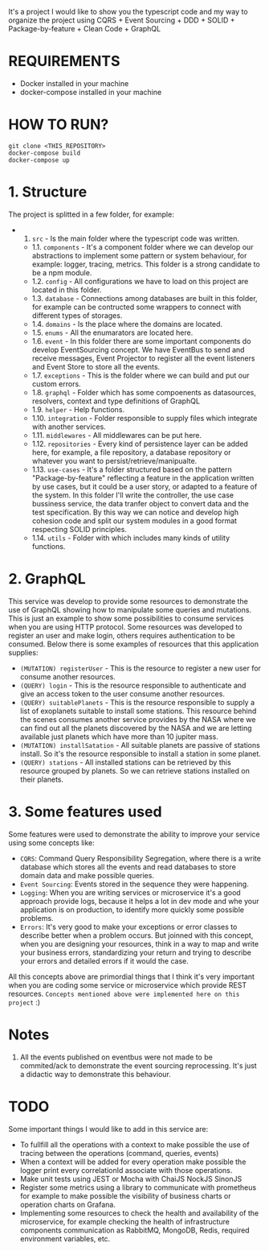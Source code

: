 It's a project I would like to show you the typescript code and my way to organize the project using CQRS + Event Sourcing + DDD + SOLID + Package-by-feature + Clean Code + GraphQL

# REQUIREMENTS

- Docker installed in your machine
- docker-compose installed in your machine

# HOW TO RUN?

```
git clone <THIS_REPOSITORY>
docker-compose build
docker-compose up
```

# 1. Structure

The project is splitted in a few folder, for example:

- 1. `src` - Is the main folder where the typescript code was written.
  - 1.1. `components` - It's a component folder where we can develop our abstractions to implement some pattern or system behaviour, for example: logger, tracing, metrics. This folder is a strong candidate to be a npm module.
  - 1.2. `config` - All configurations we have to load on this project are located in this folder.
  - 1.3. `database` - Connections among databases are built in this folder, for example can be contructed some wrappers to connect with different types of storages.
  - 1.4. `domains` - Is the place where the domains are located.
  - 1.5. `enums` - All the enumarators are located here.
  - 1.6. `event` - In this folder there are some important components do develop EventSourcing concept. We have EventBus to send and receive messages, Event Projector to register all the event listeners and Event Store to store all the events.
  - 1.7. `exceptions` - This is the folder where we can build and put our custom errors.
  - 1.8. `graphql` - Folder which has some compoenents as datasources, resolvers, context and type definitions of GraphQL
  - 1.9. `helper` - Help functions.
  - 1.10. `integration` - Folder responsible to supply files which integrate with another services.
  - 1.11. `middlewares` - All middlewares can be put here.
  - 1.12. `repositories` - Every kind of persistence layer can be added here, for example, a file repository, a database repository or whatever you want to persist/retrieve/manipualte.
  - 1.13. `use-cases` - It's a folder structured based on the pattern "Package-by-feature" reflecting a feature in the application written by use cases, but it could be a user story, or adapted to a feature of the system. In this folder I'll write the controller, the use case bussiness service, the data tranfer object to convert data and the test specification. By this way we can notice and develop high cohesion code and split our system modules in a good format respecting SOLID principles.
  - 1.14. `utils` - Folder with which includes many kinds of utility functions.

# 2. GraphQL

This service was develop to provide some resources to demonstrate the use of GraphQL showing how to manipulate some queries and mutations. This is just an example to show some possibilities to consume services when you are using HTTP protocol. Some resources was developed to register an user and make login, others requires authentication to be consumed. Below there is some examples of resources that this application supplies:

- `(MUTATION) registerUser` - This is the resource to register a new user for consume another resources.
- `(QUERY) login` - This is the resource responsible to authenticate and give an access token to the user consume another resources.
- `(QUERY) suitablePlanets` - This is the resource responsible to supply a list of exoplanets suitable to install some stations. This resource behind the scenes consumes another service provides by the NASA where we can find out all the planets discovered by the NASA and we are letting available just planets which have more than 10 jupiter mass.
- `(MUTATION) installSatation` - All suitable planets are passive of stations install. So it's the resource responsible to install a station in some planet.
- `(QUERY) stations` - All installed stations can be retrieved by this resource grouped by planets. So we can retrieve stations installed on their planets.

# 3. Some features used

Some features were used to demonstrate the ability to improve your service using some concepts like:

- `CQRS`: Command Query Responsibility Segregation, where there is a write database which stores all the events and read databases to store domain data and make possible queries.
- `Event Sourcing`: Events stored in the sequence they were happening.
- `Logging`: When you are writing services or microservice it's a good approach provide logs, because it helps a lot in dev mode and whe your application is on production, to identify more quickly some possible problems.
- `Errors`: It's very good to make your exceptions or error classes to describe better when a problem occurs. But joinned with this concept, when you are designing your resources, think in a way to map and write your business errors, standardizing your return and trying to describe your errors and detailed errors if it would the case.

All this concepts above are primordial things that I think it's very important when you are coding some service or microservice which provide REST resources. `Concepts mentioned above were implemented here on this project` :)

# Notes

1. All the events published on eventbus were not made to be commited/ack to demonstrate the event sourcing reprocessing. It's just a didactic way to demonstrate this behaviour.

# TODO

Some important things I would like to add in this service are:

- To fullfill all the operations with a context to make possible the use of tracing between the operations (command, queries, events)
- When a context will be added for every operation make possible the logger print every correlationId associate with those operations.
- Make unit tests using JEST or Mocha with ChaiJS NockJS SinonJS
- Register some metrics using a library to communicate with prometheus for example to make possible the visibility of business charts or operation charts on Grafana.
- Implementing some resources to check the health and availability of the microservice, for example checking the health of infrastructure components communication as RabbitMQ, MongoDB, Redis, required environment variables, etc.